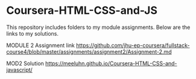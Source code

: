 # Coursera-HTML-CSS-and-JS
This repository includes folders to my module assignments. Below are the links to my solutions.

MODULE 2 Assignment link
https://github.com/jhu-ep-coursera/fullstack-course4/blob/master/assignments/assignment2/Assignment-2.md

MOD2 Solution
https://meeluhn.github.io/Coursera-HTML-CSS-and-javascript/

